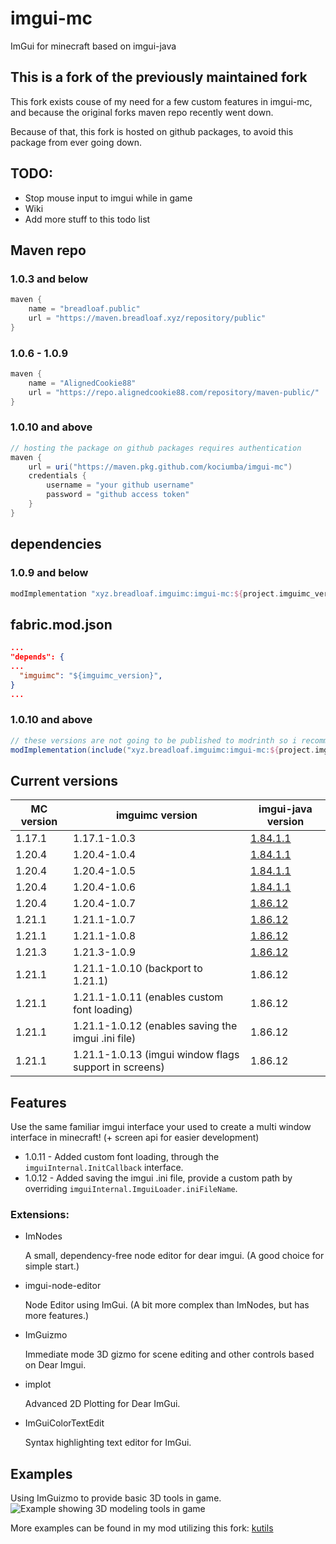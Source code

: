 # imgui-mc

ImGui for minecraft based on imgui-java

## This is a fork of the previously maintained fork
This fork exists couse of my need for a few custom features in imgui-mc,
and because the original forks maven repo recently went down.

Because of that, this fork is hosted on github packages,
to avoid this package from ever going down.

## TODO:

- Stop mouse input to imgui while in game
- Wiki
- Add more stuff to this todo list

## Maven repo

### 1.0.3 and below

```groovy
maven {
    name = "breadloaf.public"
    url = "https://maven.breadloaf.xyz/repository/public"
}
```

### 1.0.6 - 1.0.9

```groovy
maven {
    name = "AlignedCookie88"
    url = "https://repo.alignedcookie88.com/repository/maven-public/"
}
```

### 1.0.10 and above

```groovy
// hosting the package on github packages requires authentication
maven {
    url = uri("https://maven.pkg.github.com/kociumba/imgui-mc")
    credentials {
        username = "your github username"
        password = "github access token"
    }
}
```

## dependencies

### 1.0.9 and below

```groovy
modImplementation "xyz.breadloaf.imguimc:imgui-mc:${project.imguimc_version}"
```

## fabric.mod.json

```json
...
"depends": {
...
  "imguimc": "${imguimc_version}",
}
...
```

### 1.0.10 and above

```groovy
// these versions are not going to be published to modrinth so i recommend including in jar
modImplementation(include("xyz.breadloaf.imguimc:imgui-mc:${project.imguimc_version}"))
```

## Current versions

| MC version | imguimc version                                       | imgui-java version                                                     |
|------------|-------------------------------------------------------|------------------------------------------------------------------------|
| 1.17.1     | 1.17.1-1.0.3                                          | [1.84.1.1](https://github.com/SpaiR/imgui-java/releases/tag/v1.84.1.1) |
| 1.20.4     | 1.20.4-1.0.4                                          | [1.84.1.1](https://github.com/SpaiR/imgui-java/releases/tag/v1.84.1.1) |
| 1.20.4     | 1.20.4-1.0.5                                          | [1.84.1.1](https://github.com/SpaiR/imgui-java/releases/tag/v1.84.1.1) |
| 1.20.4     | 1.20.4-1.0.6                                          | [1.84.1.1](https://github.com/SpaiR/imgui-java/releases/tag/v1.84.1.1) |
| 1.20.4     | 1.20.4-1.0.7                                          | [1.86.12](https://github.com/SpaiR/imgui-java/releases/tag/1.86.12)    |
| 1.21.1     | 1.21.1-1.0.7                                          | [1.86.12](https://github.com/SpaiR/imgui-java/releases/tag/1.86.12)    |
| 1.21.1     | 1.21.1-1.0.8                                          | [1.86.12](https://github.com/SpaiR/imgui-java/releases/tag/1.86.12)    |
| 1.21.3     | 1.21.3-1.0.9                                          | [1.86.12](https://github.com/SpaiR/imgui-java/releases/tag/1.86.12)    |
| 1.21.1     | 1.21.1-1.0.10 (backport to 1.21.1)                    | 1.86.12                                                                |
| 1.21.1     | 1.21.1-1.0.11 (enables custom font loading)           | 1.86.12                                                                |
| 1.21.1     | 1.21.1-1.0.12 (enables saving the imgui .ini file)    | 1.86.12                                                                |
| 1.21.1     | 1.21.1-1.0.13 (imgui window flags support in screens) | 1.86.12                                                                |

## Features

Use the same familiar imgui interface your used to create a multi window interface in minecraft! (+ screen api for
easier development)

- 1.0.11 - Added custom font loading, through the `imguiInternal.InitCallback` interface.
- 1.0.12 - Added saving the imgui .ini file, provide a custom path by overriding `imguiInternal.ImguiLoader.iniFileName`.

### Extensions:

- ImNodes

  A small, dependency-free node editor for dear imgui. (A good choice for simple start.)
- imgui-node-editor

  Node Editor using ImGui. (A bit more complex than ImNodes, but has more features.)
- ImGuizmo

  Immediate mode 3D gizmo for scene editing and other controls based on Dear Imgui.
- implot

  Advanced 2D Plotting for Dear ImGui.
- ImGuiColorTextEdit

  Syntax highlighting text editor for ImGui.

## Examples

Using ImGuizmo to provide basic 3D tools in game.
![Example showing 3D modeling tools in game](https://i.imgur.com/y65sWyQ.png)

[//]: # (Example showing window dragging)

[//]: # (![GIF showing window dragging]&#40;https://cdn.discordapp.com/attachments/854660703742328884/886957812725452800/Peek_2021-09-13_13-44.gif&#41;)

More examples can be found in my mod utilizing this fork:
[kutils](https://github.com/kociumba/kutils)

